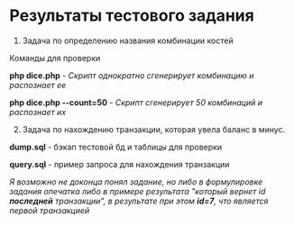 # Результаты тестового задания

1. Задача по определению названия комбинации костей

Команды для проверки

**php dice.php** - *Скрипт однократно сгенерирует комбинацию и распознает ее*

**php dice.php --count=50** - *Скрипт сгенерирует 50 комбинаций и распознает их*

2. Задача по нахождению транзакции, которая увела баланс в минус.

**dump.sql** - бэкап тестовой бд и таблицы для проверки

**query.sql** - пример запроса для нахождения транзакции

*Я возможно не доконца понял задание, но либо в формулировке задания опечатка либо в примере результата "который вернет id **последней** транзакции", в результате при этом **id=7**, что является первой транзакцией*
